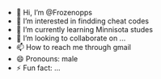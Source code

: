- 👋 Hi, I’m @Frozenopps
- 👀 I’m interested in findding cheat codes
- 🌱 I’m currently learning Minnisota studes
- 💞️ I’m looking to collaborate on ...
- 📫 How to reach me through gmail
- 😄 Pronouns: male
- ⚡ Fun fact: ...

<!---
Frozenopps/Frozenopps is a ✨ special ✨ repository because its `README.md` (this file) appears on your GitHub profile.
You can click the Preview link to take a look at your changes.
--->
